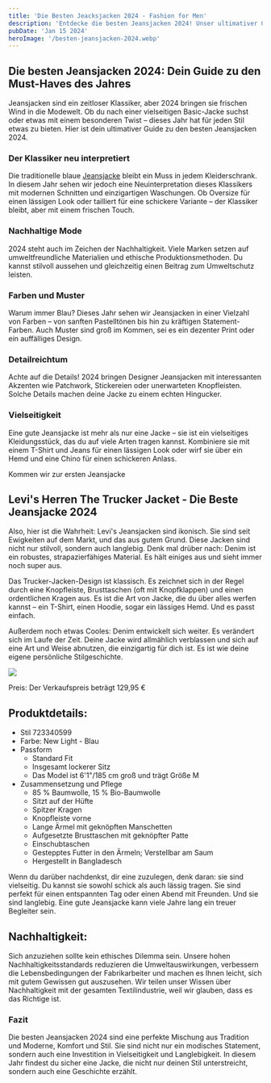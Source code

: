 ```yaml
---
title: 'Die Besten Jeacksjacken 2024 - Fashion for Men'
description: 'Entdecke die besten Jeansjacken 2024! Unser ultimativer Guide zeigt dir die Top-Trends, Stile und Must-Haves. Perfekt für modebewusste Männer, die Wert auf Qualität und Style legen. Klicke jetzt und finde deine perfekte Jeansjacke!'
pubDate: 'Jan 15 2024'
heroImage: '/besten-jeansjacken-2024.webp'
---
```


## Die besten Jeansjacken 2024: Dein Guide zu den Must-Haves des Jahres

Jeansjacken sind ein zeitloser Klassiker, aber 2024 bringen sie frischen Wind in die Modewelt. Ob du nach einer vielseitigen Basic-Jacke suchst oder etwas mit einem besonderen Twist – dieses Jahr hat für jeden Stil etwas zu bieten. Hier ist dein ultimativer Guide zu den besten Jeansjacken 2024.

### Der Klassiker neu interpretiert

Die traditionelle blaue <a href="https://de.wikipedia.org/wiki/Jeans" target="_blank">Jeansjacke</a> bleibt ein Muss in jedem Kleiderschrank. In diesem Jahr sehen wir jedoch eine Neuinterpretation dieses Klassikers mit modernen Schnitten und einzigartigen Waschungen. Ob Oversize für einen lässigen Look oder tailliert für eine schickere Variante – der Klassiker bleibt, aber mit einem frischen Touch.

### Nachhaltige Mode

2024 steht auch im Zeichen der Nachhaltigkeit. Viele Marken setzen auf umweltfreundliche Materialien und ethische Produktionsmethoden. Du kannst stilvoll aussehen und gleichzeitig einen Beitrag zum Umweltschutz leisten.

### Farben und Muster

Warum immer Blau? Dieses Jahr sehen wir Jeansjacken in einer Vielzahl von Farben – von sanften Pastelltönen bis hin zu kräftigen Statement-Farben. Auch Muster sind groß im Kommen, sei es ein dezenter Print oder ein auffälliges Design.

### Detailreichtum

Achte auf die Details! 2024 bringen Designer Jeansjacken mit interessanten Akzenten wie Patchwork, Stickereien oder unerwarteten Knopfleisten. Solche Details machen deine Jacke zu einem echten Hingucker.

### Vielseitigkeit

Eine gute Jeansjacke ist mehr als nur eine Jacke – sie ist ein vielseitiges Kleidungsstück, das du auf viele Arten tragen kannst. Kombiniere sie mit einem T-Shirt und Jeans für einen lässigen Look oder wirf sie über ein Hemd und eine Chino für einen schickeren Anlass.

Kommen wir zur ersten Jeansjacke

## Levi's Herren The Trucker Jacket - Die Beste Jeansjacke 2024

Also, hier ist die Wahrheit: Levi's Jeansjacken sind ikonisch. Sie sind seit Ewigkeiten auf dem Markt, und das aus gutem Grund. Diese Jacken sind nicht nur stilvoll, sondern auch langlebig. Denk mal drüber nach: Denim ist ein robustes, strapazierfähiges Material. Es hält einiges aus und sieht immer noch super aus.

Das Trucker-Jacken-Design ist klassisch. Es zeichnet sich in der Regel durch eine Knopfleiste, Brusttaschen (oft mit Knopfklappen) und einen ordentlichen Kragen aus. Es ist die Art von Jacke, die du über alles werfen kannst – ein T-Shirt, einen Hoodie, sogar ein lässiges Hemd. Und es passt einfach.

Außerdem noch etwas Cooles: Denim entwickelt sich weiter. Es verändert sich im Laufe der Zeit. Deine Jacke wird allmählich verblassen und sich auf eine Art und Weise abnutzen, die einzigartig für dich ist. Es ist wie deine eigene persönliche Stilgeschichte.

<img src="/beste-jeansjacke-2024.jpg">

Preis: Der Verkaufspreis beträgt 129,95 €

<h2>Produktdetails:</h2>
    <ul>
        <li>Stil 723340599</li>
        <li>Farbe: New Light - Blau</li>
        <li>Passform
            <ul>
                <li>Standard Fit</li>
                <li>Insgesamt lockerer Sitz</li>
                <li>Das Model ist 6'1"/185 cm groß und trägt Größe M</li>
            </ul>
        </li>
        <li>Zusammensetzung und Pflege
            <ul>
                <li>85 % Baumwolle, 15 % Bio-Baumwolle</li>
                <li>Sitzt auf der Hüfte</li>
                <li>Spitzer Kragen</li>
                <li>Knopfleiste vorne</li>
                <li>Lange Ärmel mit geknöpften Manschetten</li>
                <li>Aufgesetzte Brusttaschen mit geknöpfter Patte</li>
                <li>Einschubtaschen</li>
                <li>Gestepptes Futter in den Ärmeln; Verstellbar am Saum</li>
                <li>Hergestellt in Bangladesch</li>
            </ul>
        </li>
    </ul>

Wenn du darüber nachdenkst, dir eine zuzulegen, denk daran: sie sind vielseitig. Du kannst sie sowohl schick als auch lässig tragen. Sie sind perfekt für einen entspannten Tag oder einen Abend mit Freunden. Und sie sind langlebig. Eine gute Jeansjacke kann viele Jahre lang ein treuer Begleiter sein.

   <h2>Nachhaltigkeit:</h2>
    <p>
        Sich anzuziehen sollte kein ethisches Dilemma sein. Unsere hohen Nachhaltigkeitsstandards reduzieren die Umweltauswirkungen, verbessern die Lebensbedingungen der Fabrikarbeiter und machen es Ihnen leicht, sich mit gutem Gewissen gut auszusehen. Wir teilen unser Wissen über Nachhaltigkeit mit der gesamten Textilindustrie, weil wir glauben, dass es das Richtige ist.
    </p>



### Fazit

Die besten Jeansjacken 2024 sind eine perfekte Mischung aus Tradition und Moderne, Komfort und Stil. Sie sind nicht nur ein modisches Statement, sondern auch eine Investition in Vielseitigkeit und Langlebigkeit. In diesem Jahr findest du sicher eine Jacke, die nicht nur deinen Stil unterstreicht, sondern auch eine Geschichte erzählt.